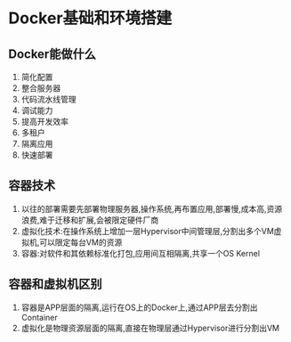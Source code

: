 # Docker基础和环境搭建

## Docker能做什么
1. 简化配置
2. 整合服务器
3. 代码流水线管理
4. 调试能力
5. 提高开发效率
6. 多租户
7. 隔离应用
8. 快速部署

## 容器技术
1. 以往的部署需要先部署物理服务器,操作系统,再布置应用,部署慢,成本高,资源浪费,难于迁移和扩展,会被限定硬件厂商
2. 虚拟化技术:在操作系统上增加一层Hypervisor中间管理层,分割出多个VM虚拟机,可以限定每台VM的资源
3. 容器:对软件和其依赖标准化打包,应用间互相隔离,共享一个OS Kernel

## 容器和虚拟机区别
1. 容器是APP层面的隔离,运行在OS上的Docker上,通过APP层去分割出Container
2. 虚拟化是物理资源层面的隔离,直接在物理层通过Hypervisor进行分割出VM


